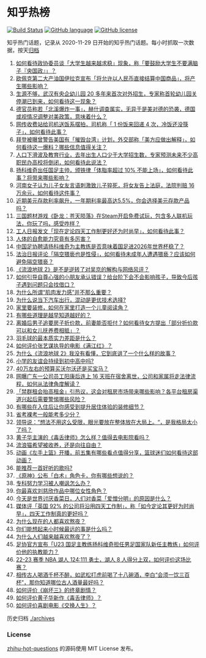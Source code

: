 # 知乎热榜
[![Build Status](https://github.com/ToWeLong/zhihu-hot-questions/workflows/CI/badge.svg)](https://github.com/ToWeLong/zhihu-hot-questions/actions)
[![GitHub language](https://img.shields.io/badge/language-golang-orange.svg)](https://golang.org/)
[![GitHub license](https://img.shields.io/github/license/ToWeLong/zhihu-hot-questions)](https://github.com/ToWeLong/zhihu-hot-questions/blob/main/LICENSE)

知乎热门话题，记录从 2020-11-29 日开始的知乎热门话题。每小时抓取一次数据，按天[归档](./archives)

<!-- BEGIN -->

1. [如何看待政协委员谈「大学生越来越求稳」现象，称「要鼓励大学生不要满脑子『央国政』」？](https://www.zhihu.com/question/585976810)
1. [欧佩克第二大产油国伊拉克宣布「将允许以人民币直接结算中国商品」，将产生哪些影响？](https://www.zhihu.com/question/585782277)
1. [生源不够，武汉有央企幼儿园 20 多年来首次对外招生，专家称首轮幼儿园关停潮已到来，如何看待这一现象？](https://www.zhihu.com/question/585981425)
1. [德官员称若「北溪爆炸一事」，赫什调查属实，无异于是美对德的恐袭，德国或视情况调整对美政策，意味着什么？](https://www.zhihu.com/question/585982592)
1. [网传收费站给司机送饭系摆拍，司机称「 1 份饭来回递 4 次，冷饭还没筷子」，如何看待此事？](https://www.zhihu.com/question/585757589)
1. [拜登被曝曾警告美国有「摧毁台湾」计划，外交部称「美方应做出解释」，如何看待这一爆料？哪些信息值得关注？](https://www.zhihu.com/question/586002490)
1. [人口下滑波及教育行业，去年出生人口少于大学招生数，专家预测未来不少高职民办高校将倒闭，如何看待此说法？](https://www.zhihu.com/question/585808029)
1. [扬科维奇出任国足主帅，颁铁律「体脂率超过 10% 不能上场」，如何看待此事？将带来哪些影响？](https://www.zhihu.com/question/586029732)
1. [河南女子认为儿子女友言语刺激致儿子猝死，将女友告上法庭，法院判赔 16 万余元，如何看待这件事？](https://www.zhihu.com/question/585975404)
1. [近期美元存款利率飙升，一年期利率最高达5.5%，你会选择美元存款产品吗？](https://www.zhihu.com/question/585845982)
1. [三国题材游戏《卧龙：苍天陨落》在Steam开启免费试玩，包含多人联机玩法，你玩了吗，感受咋样？](https://www.zhihu.com/question/586009782)
1. [工人日报发文「现在定论四天工作制更好还为时尚早」，如何看待此事？](https://www.zhihu.com/question/585954574)
1. [人体的自愈能力究竟有多厉害？](https://www.zhihu.com/question/30092580)
1. [中国足协聘请扬科维奇为主教练是否意味着国足进2026年世界杯稳了？](https://www.zhihu.com/question/586008163)
1. [法治日报评论「隔空猥亵也是性侵」，如何看待未成年人遭遇猥亵？应该如何避免隔空猥亵？](https://www.zhihu.com/question/585980972)
1. [《流浪地球 2》是不是逆转了对吴京的解构与网络风评？](https://www.zhihu.com/question/585450374)
1. [如何引导自尊心强的小朋友承认错误？给台阶下会不会影响孩子，导致今后孩子遇到问题只会找借口？](https://www.zhihu.com/question/585313965)
1. [为什么所谓“肌肉发力感”并不那么重要？](https://www.zhihu.com/question/585911602)
1. [为什么说当下汽车出行，混动是更优技术选择?](https://www.zhihu.com/question/586096292)
1. [家里要装修，如何在家里打造一个儿童阅读角？](https://www.zhihu.com/question/584280917)
1. [有哪些道理是越早知道越好的？](https://www.zhihu.com/question/577652264)
1. [离婚后男子追要房子折价款，前妻能否拒付？如何看待女方提出「部分折价款可以和女儿抚养费相抵」？](https://www.zhihu.com/question/585859390)
1. [羽毛球的最本质实力差距是什么？](https://www.zhihu.com/question/585571829)
1. [如何评价张艺谋执导的电影《满江红》？](https://www.zhihu.com/question/578628171)
1. [为什么《流浪地球 2》我没有看懂，它到底讲了一个什么样的故事？](https://www.zhihu.com/question/580060009)
1. [小学的友谊会持续到初中高中吗?](https://www.zhihu.com/question/580179189)
1. [40万左右的预算买沃尔沃还是买宝马？](https://www.zhihu.com/question/579214592)
1. [网曝广东一公司员工阳康后连上 16 天班在宿舍离世，公司和家属将走法律流程，如何从法律角度解读？](https://www.zhihu.com/question/585536262)
1. [「禁群租会抬高租金」引热议，这会对租房市场带来哪些影响？各平台租房渠道兴起后需要警惕哪些风险？](https://www.zhihu.com/question/585784402)
1. [有哪些在入住后让你感受到提升居住体验的装修细节？](https://www.zhihu.com/question/585164268)
1. [省考裸考一般能考多少分？](https://www.zhihu.com/question/381483324)
1. [领导说：“想法不用这么受限，眼光要放在整体放在大局上。“，是我格局太小了吗？](https://www.zhihu.com/question/584167909)
1. [黄子华主演的《毒舌律师》怎么样？值得去电影院看吗？](https://www.zhihu.com/question/582140193)
1. [流浪猫希望被收养，还是向往自由？](https://www.zhihu.com/question/362140765)
1. [动画《左手上篮》开播，前五集有哪些看点值得分享，篮球迷们如何看待这部动画？](https://www.zhihu.com/question/581850411)
1. [能推荐一首好听的歌吗?](https://www.zhihu.com/question/586055186)
1. [《原神》公布「白术」角色卡，你有哪些想说的？](https://www.zhihu.com/question/585996061)
1. [专科努力学习被人嘲讽怎么办？](https://www.zhihu.com/question/584383149)
1. [你最喜欢刘慈欣作品中哪位女性角色？](https://www.zhihu.com/question/584155714)
1. [今天是世界讨厌香菜日，人们对香菜「爱憎分明」的原因是什么？](https://www.zhihu.com/question/585963565)
1. [媒体评「英国 92% 的公司将沿用四天工作制」，称「如今定论其更好为时尚早」，四天工作制真的更好吗？](https://www.zhihu.com/question/585952280)
1. [为什么现在的人都喜欢熬夜？](https://www.zhihu.com/question/580797701)
1. [你们能想起来小时候最远的事是什么吗？](https://www.zhihu.com/question/571251315)
1. [为什么人们越来越喜欢熬夜了？](https://www.zhihu.com/question/578277952)
1. [足协官方宣布「U23 国足主教练扬科维奇担任男足国家队新任主教练」如何评价他的执教能力？](https://www.zhihu.com/question/586005683)
1. [22-23 赛季 NBA 湖人 124:111 勇士，湖人 8 人得分上双，如何评价这场比赛？](https://www.zhihu.com/question/585949207)
1. [相传古人喝酒千杯不醉，如武松打虎前喝了十八碗酒，李白“会须一饮三百杯”，那你知道哪位古人酒量最好吗？](https://www.zhihu.com/question/585158142)
1. [如何评价《崩坏三》的终章剧情？](https://www.zhihu.com/question/584429009)
1. [如何评价黄子华新作《毒舌律师》？](https://www.zhihu.com/question/559083805)
1. [如何评价喜剧电影《交换人生》？](https://www.zhihu.com/question/579069389)

<!-- END -->

历史归档 [./archives](./archives)


### License
[zhihu-hot-questions](https://github.com/towelong/zhihu-hot-questions) 的源码使用 MIT License 发布。